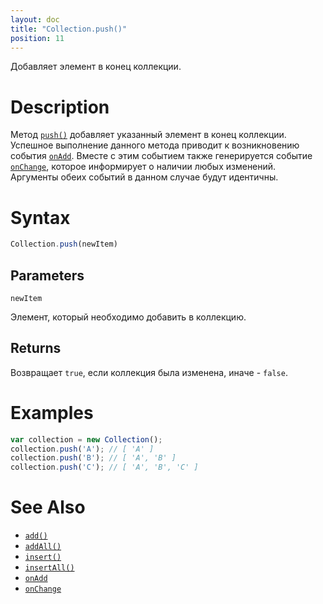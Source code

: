 ```yaml
---
layout: doc
title: "Collection.push()"
position: 11
---
```


Добавляет элемент в конец коллекции.

# Description

Метод [`push()`](../Collection.push/) добавляет указанный элемент в конец коллекции. Успешное
выполнение данного метода приводит к возникновению события [`onAdd`](../Collection.onAdd/).
Вместе с этим событием также генерируется событие [`onChange`](../Collection.onChange/),
которое информирует о наличии любых изменений. Аргументы обеих событий в данном случае
будут идентичны.

# Syntax

```js
Collection.push(newItem)
```

## Parameters

`newItem`

Элемент, который необходимо добавить в коллекцию.

## Returns

Возвращает `true`, если коллекция была изменена, иначе - `false`.

# Examples

```js
var collection = new Collection();
collection.push('A'); // [ 'A' ]
collection.push('B'); // [ 'A', 'B' ]
collection.push('C'); // [ 'A', 'B', 'C' ]
```

# See Also

* [`add()`](../Collection.add/)
* [`addAll()`](../Collection.addAll/)
* [`insert()`](../Collection.insert/)
* [`insertAll()`](../Collection.insertAll/)
* [`onAdd`](../Collection.onAdd/)
* [`onChange`](../Collection.onChange/)
